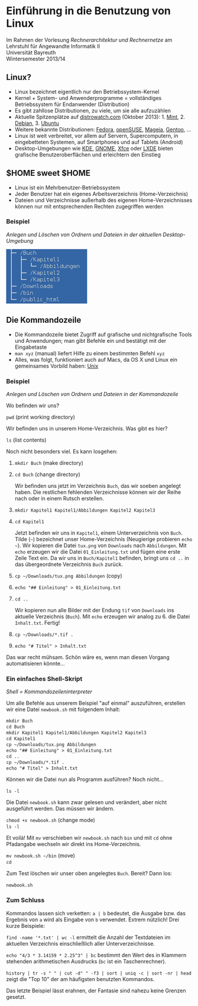 # Einführung in die Benutzung von Linux

Im Rahmen der Vorlesung _Rechnerarchitektur und Rechnernetze_ am
Lehrstuhl für Angewandte Informatik II  
Universität Bayreuth  
Wintersemester 2013/14

## Linux?

- Linux bezeichnet eigentlich nur den Betriebssystem-Kernel
- Kernel + System- und Anwenderprogramme = vollständiges Betriebssystem für
  Endanwender (Distribution)
- Es gibt zahllose Distributionen, zu viele, um sie alle aufzuzählen
- Aktuelle Spitzenplätze auf [distrowatch.com](http://distrowatch.com)
  (Oktober 2013): 1. [Mint](http://www.linuxmint.com), 2.
  [Debian](http://www.debian.org/), 3. [Ubuntu](http://www.ubuntu.com/)
- Weitere bekannte Distributionen: [Fedora](http://fedoraproject.org),
  [openSUSE](http://de.opensuse.org), [Mageia](http://www.mageia.org),
  [Gentoo](http://www.gentoo.org), ...
- Linux ist weit verbreitet, vor allem auf Servern, Supercomputern, in
  eingebetteten Systemen, auf Smartphones und auf Tablets (Android)
- Desktop-Umgebungen wie [KDE](http://www.kde.org),
  [GNOME](http://www.gnome.org), [Xfce](http://www.xfce.org) oder
  [LXDE](http://lxde.org) bieten grafische Benutzeroberflächen und erleichtern
  den Einstieg

## $HOME sweet $HOME

- Linux ist ein Mehrbenutzer-Betriebssystem
- Jeder Benutzer hat ein eigenes Arbeitsverzeichnis (Home-Verzeichnis)
- Dateien und Verzeichnisse außerhalb des eigenen Home-Verzeichnisses können
  nur mit entsprechenden Rechten zugegriffen werden

### Beispiel

_Anlegen und Löschen von Ordnern und Dateien in der aktuellen
Desktop-Umgebung_

![](mc.png "Verzeichnisse und Unterverzeichnisse")

## Die Kommandozeile

- Die Kommandozeile bietet Zugriff auf grafische und nichtgrafische Tools
  und Anwendungen; man gibt Befehle ein und bestätigt mit der Eingabetaste
- `man xyz` (manual) liefert Hilfe zu einem bestimmten Befehl `xyz`
- Alles, was folgt, funktioniert auch auf Macs, da OS X und Linux ein
  gemeinsames Vorbild haben: [Unix](http://de.wikipedia.org/wiki/Unix)

### Beispiel

_Anlegen und Löschen von Ordnern und Dateien in der Kommandozeile_

Wo befinden wir uns?

`pwd` (print working directory)

Wir befinden uns in unserem Home-Verzeichnis. Was gibt es hier?

`ls` (list contents)

Noch nicht besonders viel. Es kann losgehen:

1. `mkdir Buch` (make directory)
2. `cd Buch` (change directory)

	Wir befinden uns jetzt im Verzeichnis `Buch`, das wir soeben angelegt
	haben.  Die restlichen fehlenden Verzeichnisse können wir der Reihe nach
	oder in einem Rutsch erstellen.

3. `mkdir Kapitel1 Kapitel1/Abbildungen Kapitel2 Kapitel3`
4. `cd Kapitel1`

	Jetzt befinden wir uns in `Kapitel1`, einem Unterverzeichnis von `Buch`.
	Tilde (`~`) bezeichnet unser Home-Verzeichnis (Neugierige probieren `echo
	~`). Wir kopieren die Datei `tux.png` von `Downloads` nach `Abbildungen`.
	Mit `echo` erzeugen wir die Datei `01_Einleitung.txt` und fügen eine erste
	Zeile Text ein.  Da wir uns in `Buch/Kapitel1` befinden, bringt uns `cd
	..` in das übergeordnete Verzeichnis `Buch` zurück.

5. `cp ~/Downloads/tux.png Abbildungen` (copy)
6. `echo "## Einleitung" > 01_Einleitung.txt`
7. `cd ..`

	Wir kopieren nun alle Bilder mit der Endung `tif` von `Downloads` ins
	aktuelle Verzeichnis (`Buch`). Mit `echo` erzeugen wir analog zu 6. die
	Datei `Inhalt.txt`. Fertig!

8. `cp ~/Downloads/*.tif .`
9. `echo "# Titel" > Inhalt.txt`

Das war recht mühsam. Schön wäre es, wenn man diesen Vorgang automatisieren
könnte...

### Ein einfaches Shell-Skript

_Shell = Kommandozeileninterpreter_

Um alle Befehle aus unserem Beispiel "auf einmal" auszuführen, erstellen wir
eine Datei `newbook.sh` mit folgendem Inhalt:

	mkdir Buch
	cd Buch
	mkdir Kapitel1 Kapitel1/Abbildungen Kapitel2 Kapitel3
	cd Kapitel1
	cp ~/Downloads/tux.png Abbildungen
	echo "## Einleitung" > 01_Einleitung.txt
	cd ..
	cp ~/Downloads/*.tif .
	echo "# Titel" > Inhalt.txt

Können wir die Datei nun als Programm ausführen? Noch nicht...

`ls -l`

Die Datei `newbook.sh` kann zwar gelesen und verändert, aber nicht ausgeführt
werden. Das müssen wir ändern.

`chmod +x newbook.sh` (change mode)  
`ls -l`

Et voilà! Mit `mv` verschieben wir `newbook.sh` nach `bin` und mit `cd` ohne
Pfadangabe wechseln wir direkt ins Home-Verzeichnis.

`mv newbook.sh ~/bin` (move)  
`cd` 

 Zum Test löschen wir unser oben angelegtes `Buch`. Bereit? Dann los:

`newbook.sh`

### Zum Schluss

Kommandos lassen sich verketten: `a | b` bedeutet, die Ausgabe bzw. das
Ergebnis von `a` wird als Eingabe von `b` verwendet. Extrem nützlich! Drei
kurze Beispiele:

`find -name '*.txt' | wc -l` ermittelt die Anzahl der Textdateien im
aktuellen Verzeichnis einschließlich aller Unterverzeichnisse.

`echo "4/3 * 3.14159 * 2.25^3" | bc` bestimmt den Wert des in Klammern
stehenden arithmetischen Ausdrucks (`bc` ist ein Taschenrechner).

`history | tr -s " " | cut -d" " -f3 | sort | uniq -c | sort -nr | head` zeigt
die "Top 10" der am häufigsten benutzten Kommandos. 

Das letzte Beispiel lässt erahnen, der Fantasie sind nahezu keine Grenzen
gesetzt.
